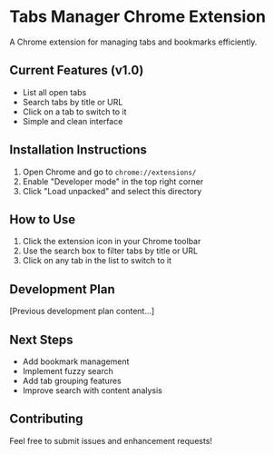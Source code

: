 # Tabs Manager Chrome Extension

A Chrome extension for managing tabs and bookmarks efficiently.

## Current Features (v1.0)
- List all open tabs
- Search tabs by title or URL
- Click on a tab to switch to it
- Simple and clean interface

## Installation Instructions
1. Open Chrome and go to `chrome://extensions/`
2. Enable "Developer mode" in the top right corner
3. Click "Load unpacked" and select this directory

## How to Use
1. Click the extension icon in your Chrome toolbar
2. Use the search box to filter tabs by title or URL
3. Click on any tab in the list to switch to it

## Development Plan
[Previous development plan content...]

## Next Steps
- Add bookmark management
- Implement fuzzy search
- Add tab grouping features
- Improve search with content analysis

## Contributing
Feel free to submit issues and enhancement requests!
